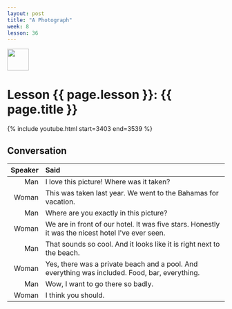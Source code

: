 ```yaml
---
layout: post
title: "A Photograph"
week: 8
lesson: 36
---
```


<a href="/"><img src="/assets/logo.svg" width="50"></a>

# Lesson {{ page.lesson }}: {{ page.title }}

{% include youtube.html start=3403 end=3539 %}

## Conversation

Speaker | Said
---: | :---
Man | I love this picture! Where was it taken?
Woman | This was taken last year. We went to the Bahamas for vacation.
Man | Where are you exactly in this picture?
Woman | We are in front of our hotel. It was five stars. Honestly it was the nicest hotel I've ever seen.
Man | That sounds so cool. And it looks like it is right next to the beach.
Woman | Yes, there was a private beach and a pool. And everything was included. Food, bar, everything.
Man | Wow, I want to go there so badly.
Woman | I think you should.
